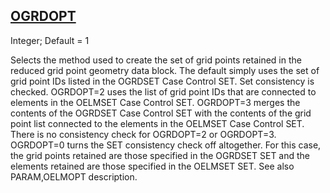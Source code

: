## [OGRDOPT](https://nexus.hexagon.com/documentationcenter/bundle/MSC_Nastran_2022.4/page/Nastran_Combined_Book/qrg/parameters/TOC.OGRDOPT.xhtml)

Integer; Default = 1

Selects the method used to create the set of grid points retained in the reduced grid point geometry data block. The default simply uses the set of grid point IDs listed in the OGRDSET Case Control SET. Set consistency is checked. OGRDOPT=2 uses the list of grid point IDs that are connected to elements in the OELMSET Case Control SET. OGRDOPT=3 merges the contents of the OGRDSET Case Control SET with the contents of the grid point list connected to the elements in the OELMSET Case Control SET. There is no consistency check for OGRDOPT=2 or OGRDOPT=3. OGRDOPT=0 turns the SET consistency check off altogether. For this case, the grid points retained are those specified in the OGRDSET SET and the elements retained are those specified in the OELMSET SET. See also PARAM,OELMOPT description.

